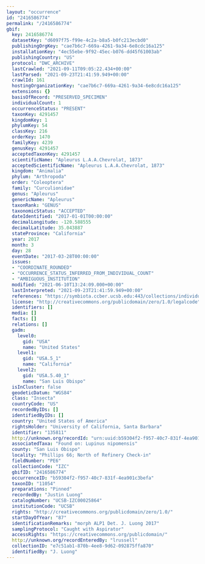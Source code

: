 ```yaml
---
layout: "occurrence"
id: "2416586774"
permalink: "/2416586774"
gbif:
  key: 2416586774
  datasetKey: "d6097f75-f99e-4c2a-b8a5-b0fc213ecbd0"
  publishingOrgKey: "cae7b6c7-669a-4261-9a34-6e8cdc16a125"
  installationKey: "4ec55ebe-9f92-45ec-b076-dd45f61003ab"
  publishingCountry: "US"
  protocol: "DWC_ARCHIVE"
  lastCrawled: "2021-09-11T09:05:22.434+00:00"
  lastParsed: "2021-09-23T21:41:59.949+00:00"
  crawlId: 161
  hostingOrganizationKey: "cae7b6c7-669a-4261-9a34-6e8cdc16a125"
  extensions: {}
  basisOfRecord: "PRESERVED_SPECIMEN"
  individualCount: 1
  occurrenceStatus: "PRESENT"
  taxonKey: 4291457
  kingdomKey: 1
  phylumKey: 54
  classKey: 216
  orderKey: 1470
  familyKey: 4239
  genusKey: 4291457
  acceptedTaxonKey: 4291457
  scientificName: "Apleurus L.A.A.Chevrolat, 1873"
  acceptedScientificName: "Apleurus L.A.A.Chevrolat, 1873"
  kingdom: "Animalia"
  phylum: "Arthropoda"
  order: "Coleoptera"
  family: "Curculionidae"
  genus: "Apleurus"
  genericName: "Apleurus"
  taxonRank: "GENUS"
  taxonomicStatus: "ACCEPTED"
  dateIdentified: "2017-01-01T00:00:00"
  decimalLongitude: -120.588555
  decimalLatitude: 35.043887
  stateProvince: "California"
  year: 2017
  month: 3
  day: 28
  eventDate: "2017-03-28T00:00:00"
  issues:
  - "COORDINATE_ROUNDED"
  - "OCCURRENCE_STATUS_INFERRED_FROM_INDIVIDUAL_COUNT"
  - "AMBIGUOUS_INSTITUTION"
  modified: "2021-06-10T13:24:09.000+00:00"
  lastInterpreted: "2021-09-23T21:41:59.949+00:00"
  references: "https://symbiota.ccber.ucsb.edu:443/collections/individual/index.php?occid=135811"
  license: "http://creativecommons.org/publicdomain/zero/1.0/legalcode"
  identifiers: []
  media: []
  facts: []
  relations: []
  gadm:
    level0:
      gid: "USA"
      name: "United States"
    level1:
      gid: "USA.5_1"
      name: "California"
    level2:
      gid: "USA.5.40_1"
      name: "San Luis Obispo"
  isInCluster: false
  geodeticDatum: "WGS84"
  class: "Insecta"
  countryCode: "US"
  recordedByIDs: []
  identifiedByIDs: []
  country: "United States of America"
  rightsHolder: "University of California, Santa Barbara"
  identifier: "135811"
  http://unknown.org/recordId: "urn:uuid:b59304f2-f957-40c7-831f-4ea901c3befa"
  associatedTaxa: "Found on: Lupinus nipomensis"
  county: "San Luis Obispo"
  locality: "Phillips 66; North of Refinery Check-in"
  fieldNumber: "PE6"
  collectionCode: "IZC"
  gbifID: "2416586774"
  occurrenceID: "b59304f2-f957-40c7-831f-4ea901c3befa"
  taxonID: "11054"
  preparations: "Pinned"
  recordedBy: "Justin Luong"
  catalogNumber: "UCSB-IZC00025864"
  institutionCode: "UCSB"
  rights: "http://creativecommons.org/publicdomain/zero/1.0/"
  startDayOfYear: "87"
  identificationRemarks: "morph ALP1 Det. J. Luong 2017"
  samplingProtocol: "Caught with Aspirator"
  accessRights: "https://creativecommons.org/publicdomain/"
  http://unknown.org/recordEnteredBy: "lrussell"
  collectionID: "e7c51ab1-870b-4ee8-9d62-092875ffa870"
  identifiedBy: "J. Luong"
---
```

